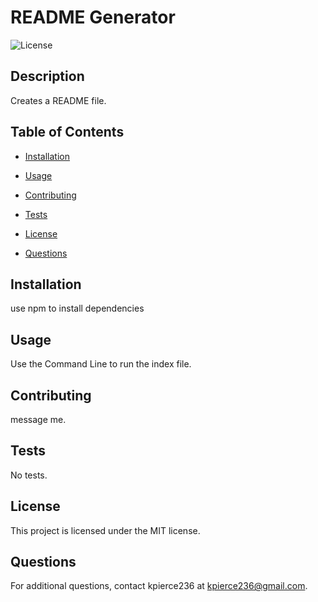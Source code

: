 # README Generator

![License](https://img.shields.io/badge/license-MIT-blue.svg)

## Description
Creates a README file.

## Table of Contents
* [Installation](#installation)
* [Usage](#usage)
* [Contributing](#contributing)
* [Tests](#tests)

* [License](#license)

* [Questions](#questions)

## Installation
use npm to install dependencies

## Usage
Use the Command Line to run the index file.

## Contributing
message me.

## Tests
No tests.

## License
This project is licensed under the MIT license.

## Questions
For additional questions, contact kpierce236 at kpierce236@gmail.com.
